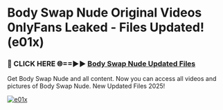 # Body Swap Nude Original Videos 0nlyFans Leaked - Files Updated! (e01x)

<h3>🔴 CLICK HERE 🌐==►► <a href="https://tinyurl.com/yrmya6cz" rel="nofollow">Body Swap Nude Updated Files</a></h3>

Get Body Swap Nude and all content. Now you can access all videos and pictures of Body Swap Nude. New Updated Files 2025!

[![e01x](https://i.imgur.com/FMdXYCs.gif)](https://tinyurl.com/yrmya6cz)
